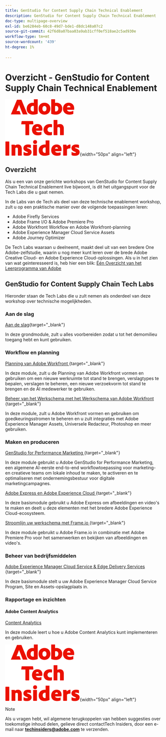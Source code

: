 ```yaml
---
title: GenStudio for Content Supply Chain Technical Enablement
description: GenStudio for Content Supply Chain Technical Enablement
doc-type: multipage-overview
exl-id: be6284eb-60c8-49d7-bde1-d8dc148a07c2
source-git-commit: 42f6d8a07baa03a9ab31cff0ef518ae2c5ad930e
workflow-type: tm+mt
source-wordcount: '439'
ht-degree: 1%

---
```


# Overzicht - GenStudio for Content Supply Chain Technical Enablement

![ Indexen van de Tech ](./assets/images/techinsiders.png){width="50px" align="left"}

## Overzicht

Als u een van onze gerichte workshops van GenStudio for Content Supply Chain Technical Enablement live bijwoont, is dit het uitgangspunt voor de Tech Labs die u gaat nemen.

In de Labs van de Tech als deel van deze technische enablement workshop, zult u op een praktische manier over de volgende toepassingen leren:

- Adobe Firefly Services
- Adobe Frame I/O &amp; Adobe Premiere Pro
- Adobe Workfront Workflow en Adobe Workfront-planning
- Adobe Experience Manager Cloud Service Assets
- Adobe Journey Optimizer

De Tech Labs waaraan u deelneemt, maakt deel uit van een bredere One Adobe-zelfstudie, waarin u nog meer kunt leren over de brede Adobe Creative Cloud- en Adobe Experience Cloud-oplossingen. Als u in het zien van wat geinteresseerd is, heb hier een blik: [ Één Overzicht van het Leerprogramma van Adobe ](./overview.md)

## GenStudio for Content Supply Chain Tech Labs

Hieronder staan de Tech Labs die u zult nemen als onderdeel van deze workshop over technische mogelijkheden.

### Aan de slag

[Aan de slag](./modules/getting-started/gettingstarted/getting-started.md){target="_blank"}

In deze grondmodule, zult u alles voorbereiden zodat u tot het demomilieu toegang hebt en kunt gebruiken.

### Workflow en planning

[ Planning van Adobe Workfront ](./modules/workflow-planning/module1.1/wfplanning.md){target="_blank"}

In deze module, zult u de Planning van Adobe Workfront vormen en gebruiken om een nieuwe werkruimte tot stand te brengen, verslagtypes te bepalen, verslagen te beheren, een nieuwe verzoekvorm tot stand te brengen en de AI medewerker te gebruiken.

[ Beheer van het Werkschema met het Werkschema van Adobe Workfront ](./modules/workflow-planning/module1.2/workfront.md){target="_blank"}

In deze module, zult u Adobe Workfront vormen en gebruiken om goedkeuringsstromen te beheren en u zult integraties met Adobe Experience Manager Assets, Universele Redacteur, Photoshop en meer gebruiken.

### Maken en produceren

[ GenStudio for Performance Marketing ](./modules/creation-production/module1.3/genstudio.md){target="_blank"}

In deze module gebruikt u Adobe GenStudio for Performance Marketing, een algemene AI-eerste end-to-end workflowtoepassing voor marketing- en creatieve teams om lokale inhoud te maken, te activeren en te optimaliseren met ondernemingsbestuur voor digitale marketingcampagnes.

[ Adobe Express en Adobe Experience Cloud ](./modules/creation-production/module1.4/express.md){target="_blank"}

In deze basismodule gebruikt u Adobe Express om afbeeldingen en video&#39;s te maken en deelt u deze elementen met het bredere Adobe Experience Cloud-ecosysteem.

[ Stroomlijn uw werkschema met Frame.io ](./modules/creation-production/module1.5/frameio.md){target="_blank"}

In deze module gebruikt u Adobe Frame.io in combinatie met Adobe Premiere Pro voor het samenwerken en bekijken van afbeeldingen en video&#39;s.

### Beheer van bedrijfsmiddelen

[ Adobe Experience Manager Cloud Service &amp; Edge Delivery Services ](./modules/asset-mgmt/module2.1/aemcs.md){target="_blank"}

In deze basismodule stelt u uw Adobe Experience Manager Cloud Service Program, Site en Assets-opslagplaats in.

### Rapportage en inzichten

#### Adobe Content Analytics

[Content Analytics](./modules/reporting-insights/content/module3.1/contentanalytics.md)

In deze module leert u hoe u Adobe Content Analytics kunt implementeren en gebruiken.

![ Indexen van de Tech ](./assets/images/techinsiders.png){width="50px" align="left"}

>[!NOTE]
>
>Als u vragen hebt, wil algemene terugkoppelen van hebben suggesties over toekomstige inhoud delen, gelieve direct contactTech Insiders, door een e-mail naar **techinsiders@adobe.com** te verzenden.
